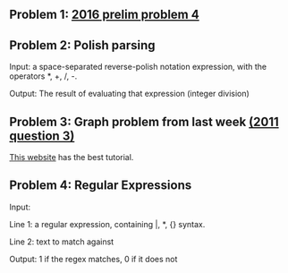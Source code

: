 ## Problem 1: [2016 prelim problem 4](http://aipo.computing.dcu.ie/2016-aipo-preliminary-round-problems)

## Problem 2: Polish parsing

Input: a space-separated reverse-polish notation expression, with the operators *, +, /, -.

Output: The result of evaluating that expression (integer division)

## Problem 3: Graph problem from last week [(2011 question 3)](http://aipo.computing.dcu.ie/2011-programming-problems)

[This website](http://www.redblobgames.com/pathfinding/a-star/introduction.html) has the best tutorial.

## Problem 4: Regular Expressions

Input:

  Line 1: a regular expression, containing |, *, {} syntax.
  
  Line 2: text to match against

Output: 1 if the regex matches, 0 if it does not
